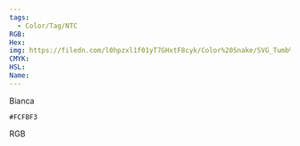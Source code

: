 ```yaml
---
tags:
  - Color/Tag/NTC
RGB:
Hex:
img: https://filedn.com/l0hpzxl1f01yT7GHxtF8cyk/Color%20Snake/SVG_Tumb%20Mass%20No%20Name/FCFBF3.svg
CMYK:
HSL:
Name:
---
```

Bianca
```palette
#FCFBF3
```
RGB
